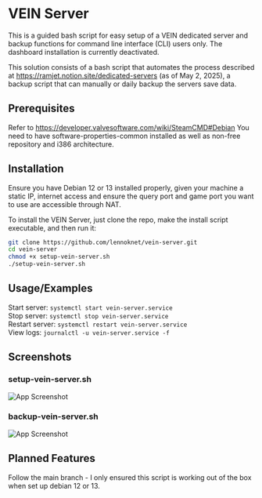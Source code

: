 # VEIN Server

This is a guided bash script for easy setup of a VEIN dedicated server and backup functions for command line interface (CLI) users only. The dashboard installation is currently deactivated.

This solution consists of a bash script that automates the process described at https://ramjet.notion.site/dedicated-servers (as of May 2, 2025), a backup script that can manually or daily backup the servers save data.

## Prerequisites

Refer to https://developer.valvesoftware.com/wiki/SteamCMD#Debian
You need to have software-properties-common installed as well as non-free repository and i386 architecture.

## Installation

Ensure you have Debian 12 or 13 installed properly, given your machine a static IP, internet access and ensure the query port and game port you want to use are accessible through NAT.

To install the VEIN Server, just clone the repo, make the install script executable, and then run it:

```bash
git clone https://github.com/lennoknet/vein-server.git
cd vein-server
chmod +x setup-vein-server.sh
./setup-vein-server.sh
```

## Usage/Examples

Start server:     `systemctl start vein-server.service`  
Stop server:      `systemctl stop vein-server.service`  
Restart server:   `systemctl restart vein-server.service`  
View logs:       `journalctl -u vein-server.service -f`  

## Screenshots

### setup-vein-server.sh
![App Screenshot](https://i.imgur.com/jaJuMP4.png)

### backup-vein-server.sh
![App Screenshot](https://i.imgur.com/6F7sSN9.png)

## Planned Features

Follow the main branch - I only ensured this script is working out of the box when set up debian 12 or 13.
